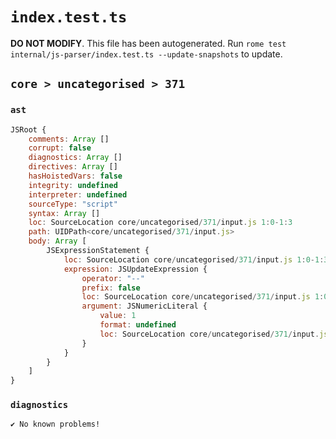 # `index.test.ts`

**DO NOT MODIFY**. This file has been autogenerated. Run `rome test internal/js-parser/index.test.ts --update-snapshots` to update.

## `core > uncategorised > 371`

### `ast`

```javascript
JSRoot {
	comments: Array []
	corrupt: false
	diagnostics: Array []
	directives: Array []
	hasHoistedVars: false
	integrity: undefined
	interpreter: undefined
	sourceType: "script"
	syntax: Array []
	loc: SourceLocation core/uncategorised/371/input.js 1:0-1:3
	path: UIDPath<core/uncategorised/371/input.js>
	body: Array [
		JSExpressionStatement {
			loc: SourceLocation core/uncategorised/371/input.js 1:0-1:3
			expression: JSUpdateExpression {
				operator: "--"
				prefix: false
				loc: SourceLocation core/uncategorised/371/input.js 1:0-1:3
				argument: JSNumericLiteral {
					value: 1
					format: undefined
					loc: SourceLocation core/uncategorised/371/input.js 1:0-1:1
				}
			}
		}
	]
}
```

### `diagnostics`

```
✔ No known problems!

```
